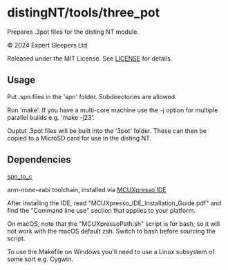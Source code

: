 # distingNT/tools/three_pot
Prepares .3pot files for the disting NT module.

© 2024 Expert Sleepers Ltd

Released under the MIT License. See [LICENSE](LICENSE) for details.

## Usage
Put .spn files in the 'spn' folder. Subdirectories are allowed.

Run 'make'. If you have a multi-core machine use the -j option for multiple parallel builds e.g. 'make -j23'.

Ouptut .3pot files will be built into the '3pot' folder. These can then be copied to a MicroSD card for use in the disting NT.

## Dependencies
[spn_to_c](https://github.com/expertsleepersltd/spn_to_c)

arm-none-eabi toolchain, installed via [MCUXpresso IDE](https://www.nxp.com/design/design-center/software/development-software/mcuxpresso-software-and-tools-/mcuxpresso-integrated-development-environment-ide:MCUXpresso-IDE)

After installing the IDE, read "MCUXpresso_IDE_Installation_Guide.pdf" and find the "Command line use" section that applies to your platform.

On macOS, note that the "MCUXpressoPath.sh" script is for bash, so it will not work with the macOS default zsh. Switch to bash before sourcing the script.

To use the Makefile on Windows you'll need to use a Linux subsystem of some sort e.g. Cygwin.
